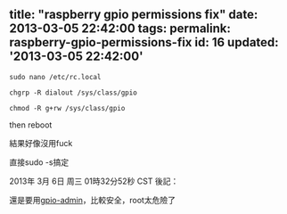 title: "raspberry gpio permissions fix"
date: 2013-03-05 22:42:00
tags:
permalink: raspberry-gpio-permissions-fix
id: 16
updated: '2013-03-05 22:42:00'
---



`sudo nano /etc/rc.local`

`chgrp -R dialout /sys/class/gpio`

`chmod -R g+rw /sys/class/gpio`

then reboot

結果好像沒用fuck

直接sudo -s搞定

2013年 3月 6日 周三 01時32分52秒 CST 後記：

還是要用[gpio-admin](https://github.com/quick2wire/quick2wire-gpio-admin)，比較安全，root太危險了

